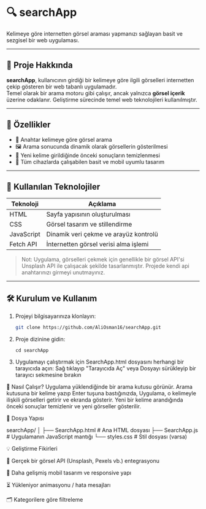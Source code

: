 # 🔍 searchApp

Kelimeye göre internetten görsel araması yapmanızı sağlayan basit ve sezgisel bir web uygulaması.

---

## 📌 Proje Hakkında

**searchApp**, kullanıcının girdiği bir kelimeye göre ilgili görselleri internetten çekip gösteren bir web tabanlı uygulamadır.  
Temel olarak bir arama motoru gibi çalışır, ancak yalnızca **görsel içerik** üzerine odaklanır. Geliştirme sürecinde temel web teknolojileri kullanılmıştır.

---

## 🌟 Özellikler

- 🔎 Anahtar kelimeye göre görsel arama
- 🖼️ Arama sonucunda dinamik olarak görsellerin gösterilmesi
- 🔄 Yeni kelime girildiğinde önceki sonuçların temizlenmesi
- 📱 Tüm cihazlarda çalışabilen basit ve mobil uyumlu tasarım

---

## 🚧 Kullanılan Teknolojiler

| Teknoloji     | Açıklama                          |
|---------------|-----------------------------------|
| HTML          | Sayfa yapısının oluşturulması     |
| CSS           | Görsel tasarım ve stillendirme    |
| JavaScript    | Dinamik veri çekme ve arayüz kontrolü |
| Fetch API     | İnternetten görsel verisi alma işlemi |

> Not: Uygulama, görselleri çekmek için genellikle bir görsel API'si  Unsplash API ile çalışacak şekilde tasarlanmıştır. Projede kendi api anahtarınızı girmeyi unutmayınız.

---

## 🛠️ Kurulum ve Kullanım

1. Projeyi bilgisayarınıza klonlayın:
   ```bash
   git clone https://github.com/AliOsman16/searchApp.git
   
2. Proje dizinine gidin:
   ```
   cd searchApp

3. Uygulamayı çalıştırmak için SearchApp.html dosyasını herhangi bir tarayıcıda açın:
        Sağ tıklayıp "Tarayıcıda Aç" veya Dosyayı sürükleyip bir tarayıcı sekmesine bırakın

📸 Nasıl Çalışır?
    Uygulama yüklendiğinde bir arama kutusu görünür.
    Arama kutusuna bir kelime yazıp Enter tuşuna bastığınızda,
    Uygulama, o kelimeyle ilişkili görselleri getirir ve ekranda gösterir.
    Yeni bir kelime arandığında önceki sonuçlar temizlenir ve yeni görseller gösterilir.

📁 Dosya Yapısı

searchApp/
│
├── SearchApp.html    # Ana HTML dosyası
├── SearchApp.js      # Uygulamanın JavaScript mantığı
└── styles.css        # Stil dosyası (varsa)

💡 Geliştirme Fikirleri

   🔐 Gerçek bir görsel API (Unsplash, Pexels vb.) entegrasyonu
    
   📱 Daha gelişmiş mobil tasarım ve responsive yapı

   ⏳ Yükleniyor animasyonu / hata mesajları

   🗂️ Kategorilere göre filtreleme

   


